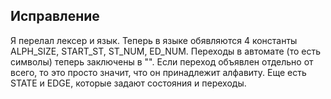 ## Исправление
Я перелал лексер и язык. Теперь в языке обявляются 4 константы ALPH_SIZE, START_ST, ST_NUM, ED_NUM.
Переходы в автомате (то есть символы) теперь заключены в "". Если переход объявлен отдельно от всего, то это просто значит, что он принадлежит алфавиту. Еще есть STATE и EDGE, которые задают состояния и переходы. 